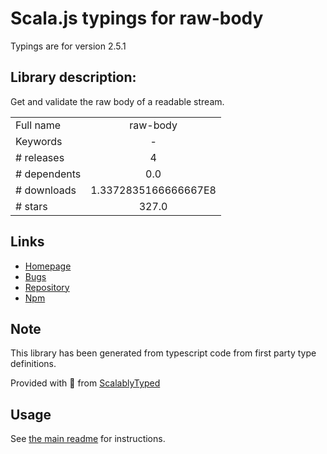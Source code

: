 
# Scala.js typings for raw-body

Typings are for version 2.5.1

## Library description:
Get and validate the raw body of a readable stream.

|                    |                 |
| ------------------ | :-------------: |
| Full name          | raw-body |
| Keywords           | - |
| # releases         | 4 |
| # dependents       | 0.0 |
| # downloads        | 1.3372835166666667E8 |
| # stars            | 327.0 |

## Links
- [Homepage](https://github.com/stream-utils/raw-body#readme)
- [Bugs](https://github.com/stream-utils/raw-body/issues)
- [Repository](https://github.com/stream-utils/raw-body)
- [Npm](https://www.npmjs.com/package/raw-body)
    


## Note
This library has been generated from typescript code from first party type definitions.

Provided with :purple_heart: from [ScalablyTyped](https://github.com/oyvindberg/ScalablyTyped)

## Usage
See [the main readme](../../readme.md) for instructions.


